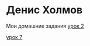 # Денис Холмов
Мои домашние задания
 [урок 2](https://disk.yandex.ru/client/disk/графика "Моя готовая домашка")
 
 [урок 7](https://denisholmov.github.io/lesson_7/DZmaket.html "Моя готовая домашка")
